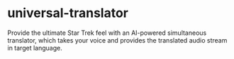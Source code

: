 # universal-translator
Provide the ultimate Star Trek feel with an AI-powered simultaneous translator, which takes your voice and provides the translated audio stream in target language.
